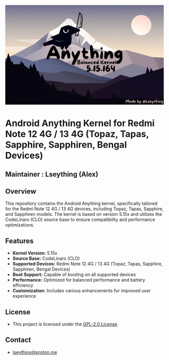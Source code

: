 <p align="center">
  <img src="assets/official-banner3.png"/>
</p>

# Android Anything Kernel for Redmi Note 12 4G / 13 4G (Topaz, Tapas, Sapphire, Sapphiren, Bengal Devices)

## Maintainer : Lseything (Alex)

## Overview

This repository contains the Android Anything kernel, specifically tailored for the Redmi Note 12 4G / 13 4G devices, including Topaz, Tapas, Sapphire, and Sapphiren models. The kernel is based on version 5.15x and utilizes the CodeLinaro (CLO) source base to ensure compatibility and performance optimizations.

## Features

- **Kernel Version:** 5.15x
- **Source Base:** CodeLinaro (CLO)
- **Supported Devices:** Redmi Note 12 4G / 13 4G (Topaz, Tapas, Sapphire, Sapphiren, Bengal Devices)
- **Boot Support:** Capable of booting on all supported devices
- **Performance:** Optimized for balanced performance and battery efficiency
- **Customization:** Includes various  enhancements for improved user experience

## License

* This project is licensed under the [GPL-2.0 License](LICENSE).

## Contact

* <lseything@proton.me>

